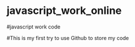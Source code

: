 # javascript_work_online
#javascript work code

#This is my first try to use Github to store my code

